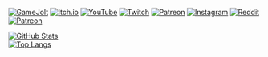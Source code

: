 [![GameJolt](https://img.shields.io/badge/GameJolt-CCFF00?style=for-the-badge&logo=gamejolt&logoColor=black)](https://gamejolt.com/@NashiraDeer)
[![Itch.io](https://img.shields.io/badge/Itch.io-FA5C5C?style=for-the-badge&logo=itchdotio&logoColor=white)](https://nashiradeer.itch.io/)
[![YouTube](https://img.shields.io/badge/YouTube-FF0000?style=for-the-badge&logo=youtube&logoColor=white)](https://www.youtube.com/NashiraDeer)
[![Twitch](https://img.shields.io/badge/Twitch-9146FF?style=for-the-badge&logo=twitch&logoColor=white)](https://twitch.tv/nashiradeer)
[![Patreon](https://img.shields.io/badge/Twitter-1DA1F2?style=for-the-badge&logo=twitter&logoColor=white)](https://www.twitter.com/nashiradeer)
[![Instagram](https://img.shields.io/badge/Instagram-E4405F?style=for-the-badge&logo=instagram&logoColor=white)](https://www.instagram.com/nashiradeer/)
[![Reddit](https://img.shields.io/badge/Reddit-FF4500?style=for-the-badge&logo=reddit&logoColor=white)](https://www.reddit.com/user/nashira_deer)
[![Patreon](https://img.shields.io/badge/Patreon-FF424D?style=for-the-badge&logo=patreon&logoColor=white)](https://www.patreon.com/nashiradeer)

[![GitHub Stats](https://github-readme-stats.vercel.app/api?username=nashiradeer&title_color=b619ff&text_color=ff46b8&bg_color=1f1f1f&border_color=272727&icon_color=00b7ff&border_radius=5&show_icons=true&count_private=true)](https://github.com/anuraghazra/github-readme-stats)  
[![Top Langs](https://github-readme-stats.vercel.app/api/top-langs/?username=nashiradeer&title_color=b619ff&text_color=ff46b8&bg_color=1f1f1f&border_color=272727&border_radius=5&layout=compact&card_width=445&langs_count=10)](https://github.com/anuraghazra/github-readme-stats)
